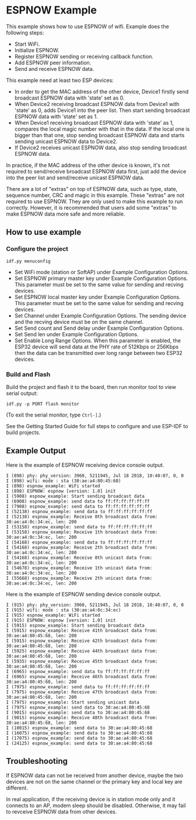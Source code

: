 # ESPNOW Example

This example shows how to use ESPNOW of wifi. Example does the following steps:

* Start WiFi.
* Initialize ESPNOW.
* Register ESPNOW sending or receiving callback function.
* Add ESPNOW peer information.
* Send and receive ESPNOW data.

This example need at least two ESP devices:

* In order to get the MAC address of the other device, Device1 firstly send broadcast ESPNOW data with 'state' set as 0.
* When Device2 receiving broadcast ESPNOW data from Device1 with 'state' as 0, adds Device1 into the peer list.
  Then start sending broadcast ESPNOW data with 'state' set as 1.
* When Device1 receiving broadcast ESPNOW data with 'state' as 1, compares the local magic number with that in the data.
  If the local one is bigger than that one, stop sending broadcast ESPNOW data and starts sending unicast ESPNOW data to Device2.
* If Device2 receives unicast ESPNOW data, also stop sending broadcast ESPNOW data.

In practice, if the MAC address of the other device is known, it's not required to send/receive broadcast ESPNOW data first,
just add the device into the peer list and send/receive unicast ESPNOW data.

There are a lot of "extras" on top of ESPNOW data, such as type, state, sequence number, CRC and magic in this example. These "extras" are
not required to use ESPNOW. They are only used to make this example to run correctly. However, it is recommended that users add some "extras"
to make ESPNOW data more safe and more reliable.

## How to use example

### Configure the project

```
idf.py menuconfig
```

* Set WiFi mode (station or SoftAP) under Example Configuration Options.
* Set ESPNOW primary master key under Example Configuration Options.
  This parameter must be set to the same value for sending and recving devices.
* Set ESPNOW local master key under Example Configuration Options.
  This parameter must be set to the same value for sending and recving devices.
* Set Channel under Example Configuration Options.
  The sending device and the recving device must be on the same channel.
* Set Send count and Send delay under Example Configuration Options.
* Set Send len under Example Configuration Options.
* Set Enable Long Range Options.
  When this parameter is enabled, the ESP32 device will send data at the PHY rate of 512Kbps or 256Kbps
  then the data can be transmitted over long range between two ESP32 devices.

### Build and Flash

Build the project and flash it to the board, then run monitor tool to view serial output:

```
idf.py -p PORT flash monitor
```

(To exit the serial monitor, type ``Ctrl-]``.)

See the Getting Started Guide for full steps to configure and use ESP-IDF to build projects.

## Example Output

Here is the example of ESPNOW receiving device console output.

```
I (898) phy: phy_version: 3960, 5211945, Jul 18 2018, 10:40:07, 0, 0
I (898) wifi: mode : sta (30:ae:a4:80:45:68)
I (898) espnow_example: WiFi started
I (898) ESPNOW: espnow [version: 1.0] init
I (5908) espnow_example: Start sending broadcast data
I (6908) espnow_example: send data to ff:ff:ff:ff:ff:ff
I (7908) espnow_example: send data to ff:ff:ff:ff:ff:ff
I (52138) espnow_example: send data to ff:ff:ff:ff:ff:ff
I (52138) espnow_example: Receive 0th broadcast data from: 30:ae:a4:0c:34:ec, len: 200
I (53158) espnow_example: send data to ff:ff:ff:ff:ff:ff
I (53158) espnow_example: Receive 1th broadcast data from: 30:ae:a4:0c:34:ec, len: 200
I (54168) espnow_example: send data to ff:ff:ff:ff:ff:ff
I (54168) espnow_example: Receive 2th broadcast data from: 30:ae:a4:0c:34:ec, len: 200
I (54168) espnow_example: Receive 0th unicast data from: 30:ae:a4:0c:34:ec, len: 200
I (54678) espnow_example: Receive 1th unicast data from: 30:ae:a4:0c:34:ec, len: 200
I (55668) espnow_example: Receive 2th unicast data from: 30:ae:a4:0c:34:ec, len: 200
```

Here is the example of ESPNOW sending device console output.

```
I (915) phy: phy_version: 3960, 5211945, Jul 18 2018, 10:40:07, 0, 0
I (915) wifi: mode : sta (30:ae:a4:0c:34:ec)
I (915) espnow_example: WiFi started
I (915) ESPNOW: espnow [version: 1.0] init
I (5915) espnow_example: Start sending broadcast data
I (5915) espnow_example: Receive 41th broadcast data from: 30:ae:a4:80:45:68, len: 200
I (5915) espnow_example: Receive 42th broadcast data from: 30:ae:a4:80:45:68, len: 200
I (5925) espnow_example: Receive 44th broadcast data from: 30:ae:a4:80:45:68, len: 200
I (5935) espnow_example: Receive 45th broadcast data from: 30:ae:a4:80:45:68, len: 200
I (6965) espnow_example: send data to ff:ff:ff:ff:ff:ff
I (6965) espnow_example: Receive 46th broadcast data from: 30:ae:a4:80:45:68, len: 200
I (7975) espnow_example: send data to ff:ff:ff:ff:ff:ff
I (7975) espnow_example: Receive 47th broadcast data from: 30:ae:a4:80:45:68, len: 200
I (7975) espnow_example: Start sending unicast data
I (7975) espnow_example: send data to 30:ae:a4:80:45:68
I (9015) espnow_example: send data to 30:ae:a4:80:45:68
I (9015) espnow_example: Receive 48th broadcast data from: 30:ae:a4:80:45:68, len: 200
I (10015) espnow_example: send data to 30:ae:a4:80:45:68
I (16075) espnow_example: send data to 30:ae:a4:80:45:68
I (17075) espnow_example: send data to 30:ae:a4:80:45:68
I (24125) espnow_example: send data to 30:ae:a4:80:45:68
```

## Troubleshooting

If ESPNOW data can not be received from another device, maybe the two devices are not
on the same channel or the primary key and local key are different.

In real application, if the receiving device is in station mode only and it connects to an AP,
modem sleep should be disabled. Otherwise, it may fail to revceive ESPNOW data from other devices.
